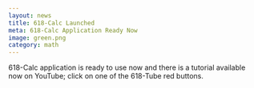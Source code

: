 ```yaml
---
layout: news
title: 618-Calc Launched
meta: 618-Calc Application Ready Now
image: green.png
category: math
---
```


 618-Calc application is ready to use now and there is a tutorial available now on YouTube;
 click on one of the 618-Tube red buttons.
 